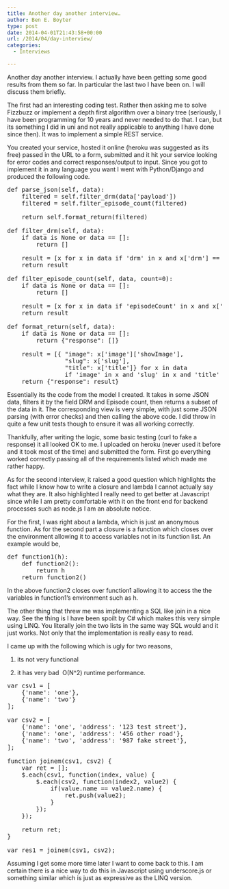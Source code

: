 ```yaml
---
title: Another day another interview…
author: Ben E. Boyter
type: post
date: 2014-04-01T21:43:58+00:00
url: /2014/04/day-interview/
categories:
  - Interviews

---
```

Another day another interview. I actually have been getting some good results from them so far. In particular the last two I have been on. I will discuss them briefly.

The first had an interesting coding test. Rather then asking me to solve Fizzbuzz or implement a depth first algorithm over a binary tree (seriously, I have been programming for 10 years and never needed to do that. I can, but its something I did in uni and not really applicable to anything I have done since then). It was to implement a simple REST service.

You created your service, hosted it online (heroku was suggested as its free) passed in the URL to a form, submitted and it hit your service looking for error codes and correct responses/output to input. Since you got to implement it in any language you want I went with Python/Django and produced the following code.

<pre>def parse_json(self, data):
	filtered = self.filter_drm(data['payload'])
	filtered = self.filter_episode_count(filtered)

	return self.format_return(filtered)

def filter_drm(self, data):
	if data is None or data == []:
		return []

	result = [x for x in data if 'drm' in x and x['drm'] == True]
	return result

def filter_episode_count(self, data, count=0):
	if data is None or data == []:
		return []

	result = [x for x in data if 'episodeCount' in x and x['episodeCount'] &gt; count]
	return result

def format_return(self, data):
	if data is None or data == []:
		return {"response": []}

	result = [{	"image": x['image']['showImage'], 
				"slug": x['slug'],
				"title": x['title']} for x in data 
				if 'image' in x and 'slug' in x and 'title' in x]
	return {"response": result}</pre>

Essentially its the code from the model I created. It takes in some JSON data, filters it by the field DRM and Episode count, then returns a subset of the data in it. The corresponding view is very simple, with just some JSON parsing (with error checks) and then calling the above code. I did throw in quite a few unit tests though to ensure it was all working correctly.

Thankfully, after writing the logic, some basic testing (curl to fake a response) it all looked OK to me. I uploaded on heroku (never used it before and it took most of the time) and submitted the form. First go everything worked correctly passing all of the requirements listed which made me rather happy.

As for the second interview, it raised a good question which highlights the fact while I know how to write a closure and lambda I cannot actually say what they are. It also highlighted I really need to get better at Javascript since while I am pretty comfortable with it on the front end for backend processes such as node.js I am an absolute notice.

For the first, I was right about a lambda, which is just an anonymous function. As for the second part a closure is a function which closes over the environment allowing it to access variables not in its function list. An example would be,

<pre>def function1(h):
    def function2():
        return h
    return function2()</pre>

In the above function2 closes over function1 allowing it to access the the variables in function1&#8217;s environment such as h.

The other thing that threw me was implementing a SQL like join in a nice way. See the thing is I have been spoilt by C# which makes this very simple using LINQ. You literally join the two lists in the same way SQL would and it just works. Not only that the implementation is really easy to read.

I came up with the following which is ugly for two reasons,

1. its not very functional
  
2. it has very bad  O(N^2) runtime performance.

<pre>var csv1 = [
    {'name': 'one'},
    {'name': 'two'}
];

var csv2 = [
    {'name': 'one', 'address': '123 test street'},
    {'name': 'one', 'address': '456 other road'},
    {'name': 'two', 'address': '987 fake street'},
];

function joinem(csv1, csv2) {
    var ret = [];
    $.each(csv1, function(index, value) {
        $.each(csv2, function(index2, value2) {
            if(value.name == value2.name) {
                ret.push(value2);
            }
        });
    });

    return ret;
}

var res1 = joinem(csv1, csv2);</pre>

Assuming I get some more time later I want to come back to this. I am certain there is a nice way to do this in Javascript using underscore.js or something similar which is just as expressive as the LINQ version.